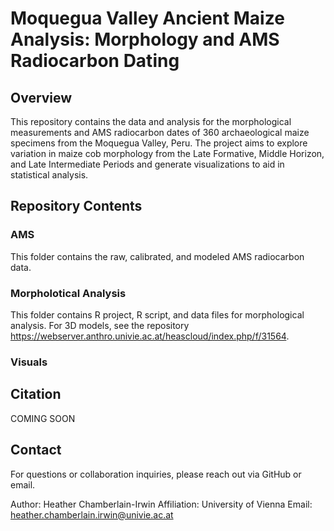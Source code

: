 # Moquegua Valley Ancient Maize Analysis: Morphology and AMS Radiocarbon Dating

## Overview

This repository contains the data and analysis for the morphological measurements and AMS radiocarbon dates of 360 archaeological maize specimens from the Moquegua Valley, Peru. The project aims to explore variation in maize cob morphology from the Late Formative, Middle Horizon, and Late Intermediate Periods and generate visualizations to aid in statistical analysis.

## Repository Contents

### AMS

This folder contains the raw, calibrated, and modeled AMS radiocarbon data.

### Morpholotical Analysis

This folder contains R project, R script, and data files for morphological analysis. For 3D models, see the repository https://webserver.anthro.univie.ac.at/heascloud/index.php/f/31564.

### Visuals


## Citation

COMING SOON

## Contact

For questions or collaboration inquiries, please reach out via GitHub or email.

Author: Heather Chamberlain-Irwin Affiliation: University of Vienna Email: heather.chamberlain.irwin@univie.ac.at

